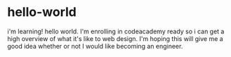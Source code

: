 # hello-world
i'm learning!
hello world. I'm enrolling in codeacademy ready so i can get a high overview of what it's like to web design. I'm hoping this will give me a good idea whether or not I would like becoming an engineer.
